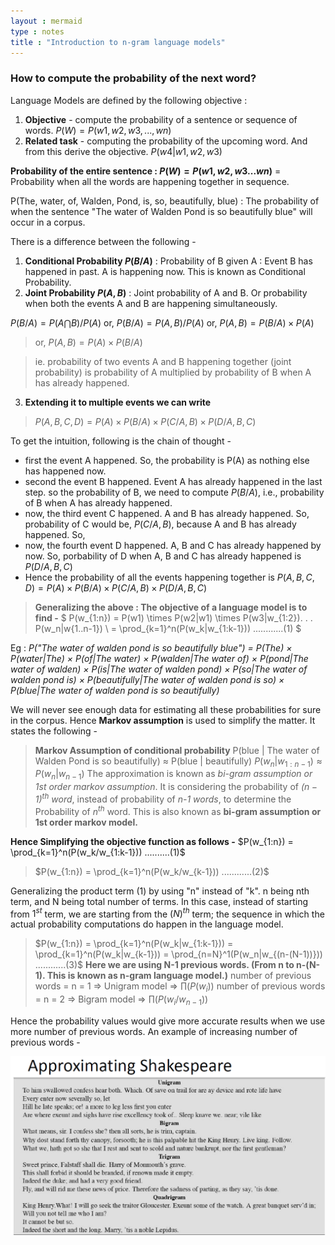 ```yaml
---
layout : mermaid
type : notes
title : "Introduction to n-gram language models"
---
```


### How to compute the probability of the next word?

Language Models are defined by the following objective : 

   1. **Objective** - compute the probability of a sentence or sequence of words.
        $P(W) = P(w1,w2,w3,...,wn)$
   2. **Related task** - computing the probability of the upcoming word. And from this derive the objective.
        $P(w4|w1,w2,w3)$

**Probability of the entire sentence : $P(W) = P(w1,w2,w3...wn)$** = Probability when all the words are happening together in sequence.

P(The, water, of, Walden, Pond, is, so, beautifully, blue) : The probability of when the sentence "The water of Walden Pond is so beautifully blue" will occur in a corpus.

There is a difference between the following - 

1. **Conditional Probability $P(B/A)$** : Probability of B given A : Event B has happened in past. A is happening now. This is known as Conditional Probability.
2. **Joint Probability $P(A,B)$** : Joint probability of A and B. Or probability when both the events A and B are happening simultaneously.

$P(B/A) = P(A \bigcap B) / P(A)$ 
or, $P(B/A) = P(A,B) / P(A)$
or, $P(A,B) = P(B/A) \times P(A)$
>or, $P(A,B) = P(A) \times P(B/A)$

>ie. probability of two events A and B happening together (joint probability) is probability of A multiplied by probability of B when A has already happened.

3. **Extending it to multiple events we can write**

>$P(A, B, C, D)  = P(A) \times P(B/A) \times P(C/A,B) \times P(D/A,B,C)$

To get the intuition, following is the chain of thought -

- first the event A happened. So, the probability is P(A) as nothing else has happened now.
- second the event B happened. Event A has already happened in the last step. so the probability of B, we need to compute $P(B/A)$, i.e., probability of B when A has already happened.
- now, the third event C happened. A and B has already happened. So, probability of C would be, $P(C/A,B)$, because A and B has already happened. So,  
- now, the fourth event D happened. A, B and C has already happened by now. So, porbability of D when A, B and C has already happened is $P(D/A,B,C)$
- Hence the probability of all the events happening together is $P(A, B, C, D)  = P(A) \times P(B/A) \times P(C/A,B) \times P(D/A,B,C)$

>**Generalizing the above : The objective of a language model is to find -**
$
P(w_{1:n}) = P(w1) \times P(w2|w1) \times P(w3|w_{1:2}). . . P(w_n|w{1..n-1})  \\ 
= \prod_{k=1}^n(P(w_k|w_{1:k-1})) ............(1)
$

Eg : 
*P("The  water of walden pond is so beautifully  blue") = P(The) $\times$ P(water|The) $\times$ P(of|The water) $\times$ P(walden|The water of) $\times$ P(pond|The water of walden) $\times$ P(is|The water of walden pond) $\times$ P(so|The water of walden pond is) $\times$ P(beautifully|The water of walden pond is so) $\times$ P(blue|The water of walden pond is so beautifully)*

We will never see enough data for estimating all these probabilities for sure in the corpus. Hence **Markov assumption** is used to simplify the matter. It states the following - 

>**Markov Assumption of conditional probability**
P(blue | The water of Walden Pond is so beautifully) ≈ P(blue | beautifully)
$P(w_n|w_{1:n-1}) ≈ P(w_n|w_{n-1})$
The approximation is known as *bi-gram assumption or 1st order markov assumption*. It is considering the probability of *$(n-1)^{th}$ word*, instead of probability of *n-1 words*, to determine the Probability of $n^{th}$ word.
This is also known as **bi-gram assumption or 1st order markov model.**

**Hence Simplifying the objective function as follows -**
$P(w_{1:n}) = \prod_{k=1}^n(P(w_k/w_{1:k-1})) ..........(1)$
>$P(w_{1:n}) = \prod_{k=1}^n(P(w_k/w_{k-1})) ............(2)$ 

Generalizing the product term (1) by using "n" instead of "k". n being nth term, and N being total number of terms. In this case, instead of starting from $1^{st}$ term, we are starting from the $(N)^{th}$ term; the sequence in which the actual probability computations do happen in the language model.

>$P(w_{1:n}) = \prod_{k=1}^n(P(w_k|w_{1:k-1})) = \prod_{k=1}^n(P(w_k|w_{k-1})) = \prod_{n=N}^1(P(w_n|w_{(n-(N-1))})) ............(3)$
**Here we are using N-1 previous words. (From n to n-(N-1). This is known as n-gram language model.)**
number of previous words = n = 1 => Unigram model => $∏(P(w_i))$
number of previous words = n = 2 => Bigram model => $∏(P(w_i/w_{n-1}))$

Hence the probability values would give more accurate results when we use more number of previous words. An example of increasing number of previous words - 

![ ](../../../../images/genai/uni-bi-tri-quadri-gram.png)






